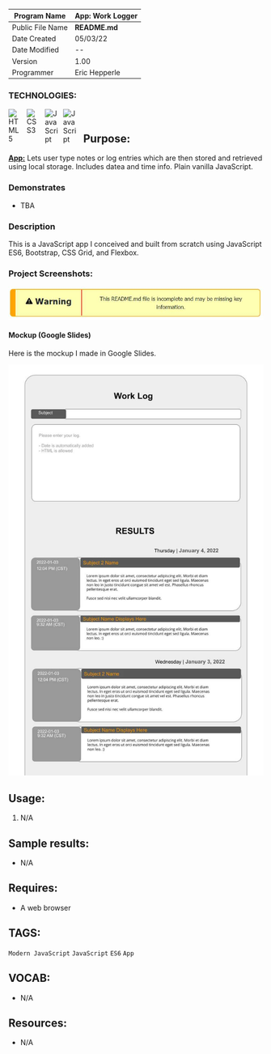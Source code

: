 | Program Name     | **App: Work Logger** |
| ---------------- | ------------------------------------------------ |
| Public File Name | **README.md**                                    |
| Date Created     | 05/03/22                                         |
| Date Modified    | --                                               |
| Version          | 1.00                                             |
| Programmer       | Eric Hepperle                                    |

### TECHNOLOGIES:

<img align="left" alt="HTML5" title="HTML5" width="26px" src="https://cdn.jsdelivr.net/gh/devicons/devicon/icons/html5/html5-original.svg" style="padding-right:10px;" />
<img align="left" alt="CSS3" title="CSS3" width="26px" src="https://cdn.jsdelivr.net/gh/devicons/devicon/icons/css3/css3-original.svg" style="padding-right:10px;" />
<img align="left" alt="JavaScript" title="JavaScript" width="26px" src="https://cdn.jsdelivr.net/gh/devicons/devicon/icons/javascript/javascript-original.svg" style="padding-right:10px;" />
<img align="left" alt="JavaScript" title="Boostrap" width="30px" src="https://cdn.jsdelivr.net/gh/devicons/devicon/icons/bootstrap/bootstrap-original.svg" style="padding-right:10px;" />

<br>

## Purpose:
**<u>App:</u>** Lets user type notes or log entries which are then stored and retrieved using local storage. Includes datea and time info. Plain vanilla JavaScript.

### Demonstrates

- TBA

### Description

This is a JavaScript app I conceived and built from scratch using JavaScript ES6, Bootstrap, CSS Grid, and Flexbox.
  
### Project Screenshots:

![Warning](img/warning-1.jpg)

#### Mockup (Google Slides)

Here is the mockup I made in Google Slides.

<!--
<link rel="stylesheet" href="messages.css">

<aside class="warning in-progress">
  <div class="warning-label">
    Warning
  </div>
  <div class="warning-details">
    This README.md file is incomplete and may be missing key information.
  </div>
</aside>
 -->
![Mockup](img/screen-mockup-2.jpg)


## Usage:
1. N/A
   
## Sample results: 

- N/A

## Requires:
* A web browser

## TAGS:
`Modern JavaScript` `JavaScript` `ES6` `App`

## VOCAB:
- N/A

## Resources:
- N/A
